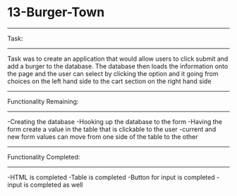# 13-Burger-Town
_________________________
Task:
_________________________
Task was to create an application that would allow users to click submit and add a burger to the database. The database then loads the information onto the page and the user can select by clicking the option and it going from choices on the left hand side to the cart section on the right hand side
________________________
Functionality Remaining:
________________________
-Creating the database
-Hooking up the database to the form 
-Having the form create a value in the table that is clickable to the user 
-current and new form values can move from one side of the table to the other
________________________
Functionality Completed:
________________________
-HTML is completed 
-Table is completed
-Button for input is completed
-input is completed as well